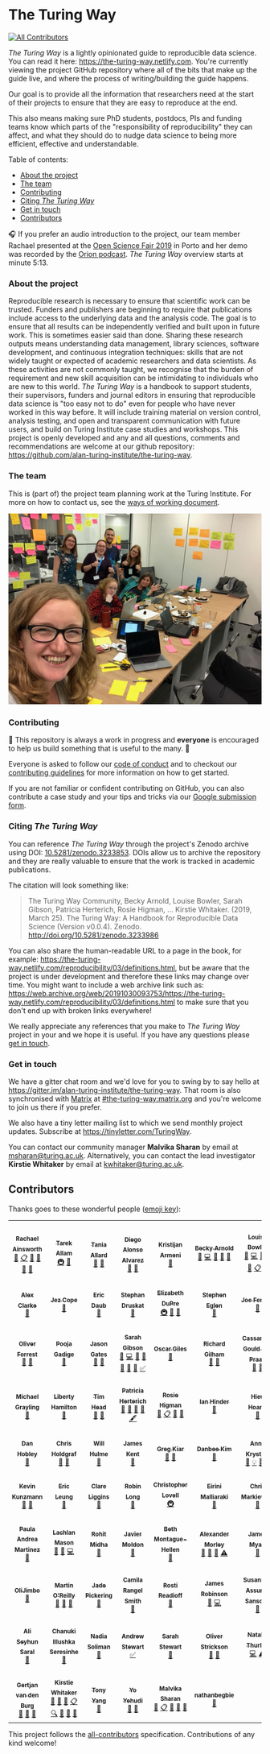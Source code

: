 # The Turing Way

<!-- ALL-CONTRIBUTORS-BADGE:START - Do not remove or modify this section -->
[![All Contributors](https://img.shields.io/badge/all_contributors-69-orange.svg?style=flat-square)](#contributors-)
<!-- ALL-CONTRIBUTORS-BADGE:END -->

_The Turing Way_ is a lightly opinionated guide to reproducible data science.
You can read it here: https://the-turing-way.netlify.com.
You're currently viewing the project GitHub repository where all of the bits that make up the guide live, and where the process of writing/building the guide happens.

Our goal is to provide all the information that researchers need at the start of their projects to ensure that they are easy to reproduce at the end.

This also means making sure PhD students, postdocs, PIs and funding teams know which parts of the "responsibility of reproducibility" they can affect, and what they should do to nudge data science to being more efficient, effective and understandable.

Table of contents:
* [About the project](#about-the-project)
* [The team](#the-team)
* [Contributing](#contributing)
* [Citing _The Turing Way_](#citing-the-turing-way)
* [Get in touch](#get-in-touch)
* [Contributors](#contributors)

🎧 If you prefer an audio introduction to the project, our team member Rachael presented at the [Open Science Fair 2019](https://www.opensciencefair.eu/) in Porto and her demo was recorded by the [Orion podcast](https://orionopenscience.podbean.com/e/the-fair-is-in-town-figshare-the-turing-way-and-open-science-quest-at-the-osfair2019/).
_The Turing Way_ overview starts at minute 5:13.

### About the project

Reproducible research is necessary to ensure that scientific work can be trusted.
Funders and publishers are beginning to require that publications include access to the underlying data and the analysis code.
The goal is to ensure that all results can be independently verified and built upon in future work.
This is sometimes easier said than done.
Sharing these research outputs means understanding data management, library sciences, software development, and continuous integration techniques: skills that are not widely taught or expected of academic researchers and data scientists. As these activities are not commonly taught, we recognise that the burden of requirement and new skill acquisition can be intimidating to individuals who are new to this world.
*The Turing Way* is a handbook to support students, their supervisors, funders and journal editors in ensuring that reproducible data science is "too easy not to do" even for people who have never worked in this way before.
It will include training material on version control, analysis testing, and open and transparent communication with future users, and build on Turing Institute case studies and workshops.
This project is openly developed and any and all questions, comments and recommendations are welcome at our github repository: https://github.com/alan-turing-institute/the-turing-way.

### The team

This is (part of) the project team planning work at the Turing Institute.
For more on how to contact us, see the [ways of working document](ways_of_working.md).

![Team photo](book/content/figures/TuringWayTeam.jpg)

### Contributing

:construction: This repository is always a work in progress and **everyone** is encouraged to help us build something that is useful to the many. :construction:

Everyone is asked to follow our [code of conduct](CODE_OF_CONDUCT.md) and to checkout our [contributing guidelines](CONTRIBUTING.md) for more information on how to get started.

If you are not familiar or confident contributing on GitHub, you can also contribute a case study and your tips and tricks via our [Google submission form](https://goo.gl/forms/akFqZEIy2kxAjfZW2).

### Citing _The Turing Way_

You can reference _The Turing Way_ through the project's Zenodo archive using DOI: [10.5281/zenodo.3233853](https://doi.org/10.5281/zenodo.3233853).
DOIs allow us to archive the repository and they are really valuable to ensure that the work is tracked in academic publications.

The citation will look something like:

> The Turing Way Community, Becky Arnold, Louise Bowler, Sarah Gibson, Patricia Herterich, Rosie Higman, … Kirstie Whitaker. (2019, March 25). The Turing Way: A Handbook for Reproducible Data Science (Version v0.0.4). Zenodo. http://doi.org/10.5281/zenodo.3233986

You can also share the human-readable URL to a page in the book, for example: https://the-turing-way.netlify.com/reproducibility/03/definitions.html, but be aware that the project is under development and therefore these links may change over time.
You might want to include a web archive link such as: https://web.archive.org/web/20191030093753/https://the-turing-way.netlify.com/reproducibility/03/definitions.html to make sure that you don't end up with broken links everywhere!

We really appreciate any references that you make to _The Turing Way_ project in your and we hope it is useful.
If you have any questions please [get in touch](#get-in-touch).

### Get in touch

We have a gitter chat room and we'd love for you to swing by to say hello at https://gitter.im/alan-turing-institute/the-turing-way.
That room is also synchronised with [Matrix](https://matrix.org) at [#the-turing-way:matrix.org](https://riot.im/app/#/room/#the-turing-way:matrix.org) and you're welcome to join us there if you prefer.

We also have a tiny letter mailing list to which we send monthly project updates.
Subscribe at https://tinyletter.com/TuringWay.

You can contact our community manager **Malvika Sharan** by email at [msharan@turing.ac.uk](mailto:msharan@turing.ac.uk).
Alternatively, you can contact the lead investigator **Kirstie Whitaker** by email at [kwhitaker@turing.ac.uk](mailto:kwhitaker@turing.ac.uk).

## Contributors

Thanks goes to these wonderful people ([emoji key](https://github.com/all-contributors/all-contributors#emoji-key)):

<!-- ALL-CONTRIBUTORS-LIST:START - Do not remove or modify this section -->
<!-- prettier-ignore-start -->
<!-- markdownlint-disable -->
<table>
  <tr>
    <td align="center"><a href="https://rainsworth.github.io"><img src="https://avatars3.githubusercontent.com/u/10600877?v=4" width="100px;" alt=""/><br /><sub><b>Rachael Ainsworth</b></sub></a><br /><a href="https://github.com/alan-turing-institute/the-turing-way/commits?author=rainsworth" title="Documentation">📖</a> <a href="#eventOrganizing-rainsworth" title="Event Organizing">📋</a> <a href="#ideas-rainsworth" title="Ideas, Planning, & Feedback">🤔</a> <a href="#question-rainsworth" title="Answering Questions">💬</a> <a href="https://github.com/alan-turing-institute/the-turing-way/pulls?q=is%3Apr+reviewed-by%3Arainsworth" title="Reviewed Pull Requests">👀</a> <a href="#talk-rainsworth" title="Talks">📢</a></td>
    <td align="center"><a href="http://www.tarekallamjr.com"><img src="https://avatars1.githubusercontent.com/u/8843728?v=4" width="100px;" alt=""/><br /><sub><b>Tarek Allam</b></sub></a><br /><a href="#infra-tallamjr" title="Infrastructure (Hosting, Build-Tools, etc)">🚇</a> <a href="https://github.com/alan-turing-institute/the-turing-way/commits?author=tallamjr" title="Documentation">📖</a></td>
    <td align="center"><a href="http://www.bitsandchips.me"><img src="https://avatars3.githubusercontent.com/u/23552331?v=4" width="100px;" alt=""/><br /><sub><b>Tania Allard</b></sub></a><br /><a href="#ideas-trallard" title="Ideas, Planning, & Feedback">🤔</a> <a href="#question-trallard" title="Answering Questions">💬</a></td>
    <td align="center"><a href="http://www.imperial.ac.uk/quantum-photovoltaics"><img src="https://avatars1.githubusercontent.com/u/6095790?v=4" width="100px;" alt=""/><br /><sub><b>Diego Alonso Alvarez</b></sub></a><br /><a href="#ideas-dalonsoa" title="Ideas, Planning, & Feedback">🤔</a> <a href="https://github.com/alan-turing-institute/the-turing-way/pulls?q=is%3Apr+reviewed-by%3Adalonsoa" title="Reviewed Pull Requests">👀</a></td>
    <td align="center"><a href="https://github.com/KristijanArmeni"><img src="https://avatars3.githubusercontent.com/u/14061041?v=4" width="100px;" alt=""/><br /><sub><b>Kristijan Armeni</b></sub></a><br /><a href="https://github.com/alan-turing-institute/the-turing-way/issues?q=author%3AKristijanArmeni" title="Bug reports">🐛</a></td>
    <td align="center"><a href="https://github.com/r-j-arnold"><img src="https://avatars1.githubusercontent.com/u/20441134?v=4" width="100px;" alt=""/><br /><sub><b>Becky Arnold</b></sub></a><br /><a href="#question-r-j-arnold" title="Answering Questions">💬</a> <a href="https://github.com/alan-turing-institute/the-turing-way/commits?author=r-j-arnold" title="Code">💻</a> <a href="https://github.com/alan-turing-institute/the-turing-way/commits?author=r-j-arnold" title="Documentation">📖</a> <a href="#ideas-r-j-arnold" title="Ideas, Planning, & Feedback">🤔</a> <a href="https://github.com/alan-turing-institute/the-turing-way/pulls?q=is%3Apr+reviewed-by%3Ar-j-arnold" title="Reviewed Pull Requests">👀</a></td>
    <td align="center"><a href="https://github.com/LouiseABowler"><img src="https://avatars1.githubusercontent.com/u/25640708?v=4" width="100px;" alt=""/><br /><sub><b>Louise Bowler</b></sub></a><br /><a href="#question-LouiseABowler" title="Answering Questions">💬</a> <a href="https://github.com/alan-turing-institute/the-turing-way/commits?author=LouiseABowler" title="Code">💻</a> <a href="https://github.com/alan-turing-institute/the-turing-way/commits?author=LouiseABowler" title="Documentation">📖</a> <a href="#example-LouiseABowler" title="Examples">💡</a> <a href="#ideas-LouiseABowler" title="Ideas, Planning, & Feedback">🤔</a> <a href="#eventOrganizing-LouiseABowler" title="Event Organizing">📋</a> <a href="https://github.com/alan-turing-institute/the-turing-way/pulls?q=is%3Apr+reviewed-by%3ALouiseABowler" title="Reviewed Pull Requests">👀</a></td>
  </tr>
  <tr>
    <td align="center"><a href="http://informationcake.com"><img src="https://avatars3.githubusercontent.com/u/16001543?v=4" width="100px;" alt=""/><br /><sub><b>Alex Clarke</b></sub></a><br /><a href="https://github.com/alan-turing-institute/the-turing-way/commits?author=informationcake" title="Documentation">📖</a></td>
    <td align="center"><a href="http://erambler.co.uk/"><img src="https://avatars3.githubusercontent.com/u/457628?v=4" width="100px;" alt=""/><br /><sub><b>Jez Cope</b></sub></a><br /><a href="https://github.com/alan-turing-institute/the-turing-way/commits?author=jezcope" title="Documentation">📖</a></td>
    <td align="center"><a href="https://github.com/edaub"><img src="https://avatars0.githubusercontent.com/u/45598892?v=4" width="100px;" alt=""/><br /><sub><b>Eric Daub</b></sub></a><br /><a href="https://github.com/alan-turing-institute/the-turing-way/commits?author=edaub" title="Documentation">📖</a></td>
    <td align="center"><a href="http://sdruskat.net"><img src="https://avatars0.githubusercontent.com/u/3007126?v=4" width="100px;" alt=""/><br /><sub><b>Stephan Druskat</b></sub></a><br /><a href="https://github.com/alan-turing-institute/the-turing-way/commits?author=sdruskat" title="Documentation">📖</a></td>
    <td align="center"><a href="http://emdupre.me"><img src="https://avatars3.githubusercontent.com/u/15017191?v=4" width="100px;" alt=""/><br /><sub><b>Elizabeth DuPre</b></sub></a><br /><a href="#infra-emdupre" title="Infrastructure (Hosting, Build-Tools, etc)">🚇</a> <a href="#question-emdupre" title="Answering Questions">💬</a> <a href="https://github.com/alan-turing-institute/the-turing-way/pulls?q=is%3Apr+reviewed-by%3Aemdupre" title="Reviewed Pull Requests">👀</a></td>
    <td align="center"><a href="http://damtp.cam.ac.uk/user/eglen"><img src="https://avatars1.githubusercontent.com/u/1095067?v=4" width="100px;" alt=""/><br /><sub><b>Stephen Eglen</b></sub></a><br /><a href="https://github.com/alan-turing-institute/the-turing-way/pulls?q=is%3Apr+reviewed-by%3Asje30" title="Reviewed Pull Requests">👀</a></td>
    <td align="center"><a href="https://github.com/joe-fennell"><img src="https://avatars3.githubusercontent.com/u/25105262?v=4" width="100px;" alt=""/><br /><sub><b>Joe Fennell</b></sub></a><br /><a href="https://github.com/alan-turing-institute/the-turing-way/commits?author=joe-fennell" title="Documentation">📖</a></td>
  </tr>
  <tr>
    <td align="center"><a href="https://github.com/oforrest"><img src="https://avatars2.githubusercontent.com/u/49275282?v=4" width="100px;" alt=""/><br /><sub><b>Oliver Forrest</b></sub></a><br /><a href="https://github.com/alan-turing-institute/the-turing-way/commits?author=oforrest" title="Documentation">📖</a> <a href="#ideas-oforrest" title="Ideas, Planning, & Feedback">🤔</a></td>
    <td align="center"><a href="https://github.com/pgadige"><img src="https://avatars2.githubusercontent.com/u/8632025?v=4" width="100px;" alt=""/><br /><sub><b>Pooja Gadige</b></sub></a><br /><a href="https://github.com/alan-turing-institute/the-turing-way/commits?author=pgadige" title="Documentation">📖</a></td>
    <td align="center"><a href="https://github.com/jmgate"><img src="https://avatars3.githubusercontent.com/u/20327215?v=4" width="100px;" alt=""/><br /><sub><b>Jason Gates</b></sub></a><br /><a href="https://github.com/alan-turing-institute/the-turing-way/commits?author=jmgate" title="Documentation">📖</a> <a href="https://github.com/alan-turing-institute/the-turing-way/pulls?q=is%3Apr+reviewed-by%3Ajmgate" title="Reviewed Pull Requests">👀</a></td>
    <td align="center"><a href="https://github.com/sgibson91"><img src="https://avatars2.githubusercontent.com/u/44771837?v=4" width="100px;" alt=""/><br /><sub><b>Sarah Gibson</b></sub></a><br /><a href="#question-sgibson91" title="Answering Questions">💬</a> <a href="https://github.com/alan-turing-institute/the-turing-way/commits?author=sgibson91" title="Code">💻</a> <a href="https://github.com/alan-turing-institute/the-turing-way/commits?author=sgibson91" title="Documentation">📖</a> <a href="#tool-sgibson91" title="Tools">🔧</a> <a href="https://github.com/alan-turing-institute/the-turing-way/pulls?q=is%3Apr+reviewed-by%3Asgibson91" title="Reviewed Pull Requests">👀</a> <a href="#talk-sgibson91" title="Talks">📢</a> <a href="#ideas-sgibson91" title="Ideas, Planning, & Feedback">🤔</a> <a href="#tutorial-sgibson91" title="Tutorials">✅</a></td>
    <td align="center"><a href="https://github.com/OscartGiles"><img src="https://avatars0.githubusercontent.com/u/12784013?v=4" width="100px;" alt=""/><br /><sub><b>Oscar Giles</b></sub></a><br /><a href="https://github.com/alan-turing-institute/the-turing-way/commits?author=OscartGiles" title="Documentation">📖</a></td>
    <td align="center"><a href="https://github.com/rjjgilham"><img src="https://avatars0.githubusercontent.com/u/18323072?v=4" width="100px;" alt=""/><br /><sub><b>Richard Gilham</b></sub></a><br /><a href="https://github.com/alan-turing-institute/the-turing-way/commits?author=rjjgilham" title="Documentation">📖</a> <a href="#ideas-rjjgilham" title="Ideas, Planning, & Feedback">🤔</a></td>
    <td align="center"><a href="https://github.com/cassgvp"><img src="https://avatars2.githubusercontent.com/u/43407869?v=4" width="100px;" alt=""/><br /><sub><b>Cassandra Gould van Praag</b></sub></a><br /><a href="#ideas-cassgvp" title="Ideas, Planning, & Feedback">🤔</a> <a href="https://github.com/alan-turing-institute/the-turing-way/commits?author=cassgvp" title="Documentation">📖</a></td>
  </tr>
  <tr>
    <td align="center"><a href="https://www.mrc-bsu.cam.ac.uk/people/in-alphabetical-order/a-to-g/michael-grayling/"><img src="https://avatars2.githubusercontent.com/u/4548867?v=4" width="100px;" alt=""/><br /><sub><b>Michael Grayling</b></sub></a><br /><a href="https://github.com/alan-turing-institute/the-turing-way/commits?author=mjg211" title="Documentation">📖</a></td>
    <td align="center"><a href="http://csd.utexas.edu/research/hamilton-lab"><img src="https://avatars2.githubusercontent.com/u/3268583?v=4" width="100px;" alt=""/><br /><sub><b>Liberty Hamilton</b></sub></a><br /><a href="https://github.com/alan-turing-institute/the-turing-way/issues?q=author%3Alibertyh" title="Bug reports">🐛</a></td>
    <td align="center"><a href="https://github.com/betatim"><img src="https://avatars1.githubusercontent.com/u/1448859?v=4" width="100px;" alt=""/><br /><sub><b>Tim Head</b></sub></a><br /><a href="#question-betatim" title="Answering Questions">💬</a> <a href="#ideas-betatim" title="Ideas, Planning, & Feedback">🤔</a></td>
    <td align="center"><a href="https://github.com/pherterich"><img src="https://avatars0.githubusercontent.com/u/8457675?v=4" width="100px;" alt=""/><br /><sub><b>Patricia Herterich</b></sub></a><br /><a href="#question-pherterich" title="Answering Questions">💬</a> <a href="https://github.com/alan-turing-institute/the-turing-way/commits?author=pherterich" title="Documentation">📖</a> <a href="https://github.com/alan-turing-institute/the-turing-way/pulls?q=is%3Apr+reviewed-by%3Apherterich" title="Reviewed Pull Requests">👀</a> <a href="#ideas-pherterich" title="Ideas, Planning, & Feedback">🤔</a> <a href="#content-pherterich" title="Content">🖋</a></td>
    <td align="center"><a href="https://github.com/rosiehigman"><img src="https://avatars2.githubusercontent.com/u/15738325?v=4" width="100px;" alt=""/><br /><sub><b>Rosie Higman</b></sub></a><br /><a href="#question-rosiehigman" title="Answering Questions">💬</a> <a href="#eventOrganizing-rosiehigman" title="Event Organizing">📋</a> <a href="https://github.com/alan-turing-institute/the-turing-way/pulls?q=is%3Apr+reviewed-by%3Arosiehigman" title="Reviewed Pull Requests">👀</a> <a href="#ideas-rosiehigman" title="Ideas, Planning, & Feedback">🤔</a></td>
    <td align="center"><a href="https://ianhinder.net"><img src="https://avatars3.githubusercontent.com/u/213274?v=4" width="100px;" alt=""/><br /><sub><b>Ian Hinder</b></sub></a><br /><a href="https://github.com/alan-turing-institute/the-turing-way/commits?author=ianhinder" title="Documentation">📖</a></td>
    <td align="center"><a href="http://www.hoang.co.uk/hieu"><img src="https://avatars1.githubusercontent.com/u/691732?v=4" width="100px;" alt=""/><br /><sub><b>Hieu Hoang</b></sub></a><br /><a href="#ideas-hieuhoang" title="Ideas, Planning, & Feedback">🤔</a></td>
  </tr>
  <tr>
    <td align="center"><a href="http://spot.colorado.edu/~daho1668/"><img src="https://avatars3.githubusercontent.com/u/6867260?v=4" width="100px;" alt=""/><br /><sub><b>Dan Hobley</b></sub></a><br /><a href="https://github.com/alan-turing-institute/the-turing-way/commits?author=SiccarPoint" title="Documentation">📖</a></td>
    <td align="center"><a href="http://chrisholdgraf.com"><img src="https://avatars1.githubusercontent.com/u/1839645?v=4" width="100px;" alt=""/><br /><sub><b>Chris Holdgraf</b></sub></a><br /><a href="#question-choldgraf" title="Answering Questions">💬</a> <a href="#ideas-choldgraf" title="Ideas, Planning, & Feedback">🤔</a></td>
    <td align="center"><a href="https://github.com/wjchulme"><img src="https://avatars1.githubusercontent.com/u/25637345?v=4" width="100px;" alt=""/><br /><sub><b>Will Hulme</b></sub></a><br /><a href="https://github.com/alan-turing-institute/the-turing-way/commits?author=wjchulme" title="Documentation">📖</a></td>
    <td align="center"><a href="https://www.linkedin.com/in/james-kent-24666468/"><img src="https://avatars0.githubusercontent.com/u/12564882?v=4" width="100px;" alt=""/><br /><sub><b>James Kent</b></sub></a><br /><a href="https://github.com/alan-turing-institute/the-turing-way/issues?q=author%3Ajdkent" title="Bug reports">🐛</a></td>
    <td align="center"><a href="http://gkiar.github.io"><img src="https://avatars3.githubusercontent.com/u/4883288?v=4" width="100px;" alt=""/><br /><sub><b>Greg Kiar</b></sub></a><br /><a href="https://github.com/alan-turing-institute/the-turing-way/commits?author=gkiar" title="Documentation">📖</a> <a href="https://github.com/alan-turing-institute/the-turing-way/pulls?q=is%3Apr+reviewed-by%3Agkiar" title="Reviewed Pull Requests">👀</a></td>
    <td align="center"><a href="https://github.com/taunsquared"><img src="https://avatars1.githubusercontent.com/u/27739141?v=4" width="100px;" alt=""/><br /><sub><b>Danbee Kim</b></sub></a><br /><a href="https://github.com/alan-turing-institute/the-turing-way/commits?author=taunsquared" title="Documentation">📖</a></td>
    <td align="center"><a href="https://www.annakrystalli.me/"><img src="https://avatars1.githubusercontent.com/u/5583057?v=4" width="100px;" alt=""/><br /><sub><b>Anna Krystalli</b></sub></a><br /><a href="#question-annakrystalli" title="Answering Questions">💬</a> <a href="#example-annakrystalli" title="Examples">💡</a> <a href="https://github.com/alan-turing-institute/the-turing-way/pulls?q=is%3Apr+reviewed-by%3Aannakrystalli" title="Reviewed Pull Requests">👀</a> <a href="#ideas-annakrystalli" title="Ideas, Planning, & Feedback">🤔</a></td>
  </tr>
  <tr>
    <td align="center"><a href="https://kkmann.github.io/"><img src="https://avatars2.githubusercontent.com/u/2482236?v=4" width="100px;" alt=""/><br /><sub><b>Kevin Kunzmann</b></sub></a><br /><a href="https://github.com/alan-turing-institute/the-turing-way/commits?author=kkmann" title="Documentation">📖</a> <a href="#ideas-kkmann" title="Ideas, Planning, & Feedback">🤔</a></td>
    <td align="center"><a href="https://erictleung.com"><img src="https://avatars2.githubusercontent.com/u/2754821?v=4" width="100px;" alt=""/><br /><sub><b>Eric Leung</b></sub></a><br /><a href="https://github.com/alan-turing-institute/the-turing-way/issues?q=author%3Aerictleung" title="Bug reports">🐛</a></td>
    <td align="center"><a href="https://github.com/ClareLiggins"><img src="https://avatars3.githubusercontent.com/u/47981871?v=4" width="100px;" alt=""/><br /><sub><b>Clare Liggins</b></sub></a><br /><a href="https://github.com/alan-turing-institute/the-turing-way/commits?author=ClareLiggins" title="Documentation">📖</a></td>
    <td align="center"><a href="https://github.com/longr"><img src="https://avatars0.githubusercontent.com/u/3597743?v=4" width="100px;" alt=""/><br /><sub><b>Robin Long</b></sub></a><br /><a href="https://github.com/alan-turing-institute/the-turing-way/commits?author=longr" title="Documentation">📖</a></td>
    <td align="center"><a href="http://christopherlovell.co.uk"><img src="https://avatars3.githubusercontent.com/u/4648092?v=4" width="100px;" alt=""/><br /><sub><b>Christopher Lovell</b></sub></a><br /><a href="#infra-christopherlovell" title="Infrastructure (Hosting, Build-Tools, etc)">🚇</a></td>
    <td align="center"><a href="http://emalliaraki.com"><img src="https://avatars3.githubusercontent.com/u/36627260?v=4" width="100px;" alt=""/><br /><sub><b>Eirini Malliaraki</b></sub></a><br /><a href="https://github.com/alan-turing-institute/the-turing-way/commits?author=rockita" title="Documentation">📖</a></td>
    <td align="center"><a href="https://github.com/effigies"><img src="https://avatars0.githubusercontent.com/u/83442?v=4" width="100px;" alt=""/><br /><sub><b>Chris Markiewicz</b></sub></a><br /><a href="#ideas-effigies" title="Ideas, Planning, & Feedback">🤔</a></td>
  </tr>
  <tr>
    <td align="center"><a href="https://github.com/orchid00"><img src="https://avatars3.githubusercontent.com/u/9795785?v=4" width="100px;" alt=""/><br /><sub><b>Paula Andrea Martinez</b></sub></a><br /><a href="#ideas-orchid00" title="Ideas, Planning, & Feedback">🤔</a></td>
    <td align="center"><a href="https://github.com/masonlr"><img src="https://avatars2.githubusercontent.com/u/5828176?v=4" width="100px;" alt=""/><br /><sub><b>Lachlan Mason</b></sub></a><br /><a href="#ideas-masonlr" title="Ideas, Planning, & Feedback">🤔</a> <a href="https://github.com/alan-turing-institute/the-turing-way/commits?author=masonlr" title="Documentation">📖</a> <a href="https://github.com/alan-turing-institute/the-turing-way/commits?author=masonlr" title="Code">💻</a></td>
    <td align="center"><a href="http://rohitmidha23.github.io"><img src="https://avatars1.githubusercontent.com/u/38888530?v=4" width="100px;" alt=""/><br /><sub><b>Rohit Midha</b></sub></a><br /><a href="https://github.com/alan-turing-institute/the-turing-way/commits?author=RohitMidha23" title="Documentation">📖</a></td>
    <td align="center"><a href="https://github.com/jmoldon"><img src="https://avatars2.githubusercontent.com/u/1053066?v=4" width="100px;" alt=""/><br /><sub><b>Javier Moldon</b></sub></a><br /><a href="https://github.com/alan-turing-institute/the-turing-way/commits?author=jmoldon" title="Documentation">📖</a></td>
    <td align="center"><a href="https://github.com/AlfAWolf140"><img src="https://avatars2.githubusercontent.com/u/29063219?v=4" width="100px;" alt=""/><br /><sub><b>Beth Montague-Hellen</b></sub></a><br /><a href="https://github.com/alan-turing-institute/the-turing-way/commits?author=AlfAWolf140" title="Documentation">📖</a></td>
    <td align="center"><a href="http://alexmorley.me"><img src="https://avatars2.githubusercontent.com/u/13655521?v=4" width="100px;" alt=""/><br /><sub><b>Alexander Morley</b></sub></a><br /><a href="#question-alexmorley" title="Answering Questions">💬</a> <a href="https://github.com/alan-turing-institute/the-turing-way/pulls?q=is%3Apr+reviewed-by%3Aalexmorley" title="Reviewed Pull Requests">👀</a> <a href="#ideas-alexmorley" title="Ideas, Planning, & Feedback">🤔</a> <a href="https://github.com/alan-turing-institute/the-turing-way/commits?author=alexmorley" title="Tests">⚠️</a></td>
    <td align="center"><a href="http://www.jamesmyatt.co.uk/"><img src="https://avatars1.githubusercontent.com/u/1047337?v=4" width="100px;" alt=""/><br /><sub><b>James Myatt</b></sub></a><br /><a href="https://github.com/alan-turing-institute/the-turing-way/commits?author=jamesmyatt" title="Documentation">📖</a></td>
  </tr>
  <tr>
    <td align="center"><a href="https://github.com/OliJimbo"><img src="https://avatars2.githubusercontent.com/u/16899600?v=4" width="100px;" alt=""/><br /><sub><b>OliJimbo</b></sub></a><br /><a href="https://github.com/alan-turing-institute/the-turing-way/commits?author=OliJimbo" title="Documentation">📖</a></td>
    <td align="center"><a href="https://github.com/martintoreilly"><img src="https://avatars3.githubusercontent.com/u/21147592?v=4" width="100px;" alt=""/><br /><sub><b>Martin O'Reilly</b></sub></a><br /><a href="#question-martintoreilly" title="Answering Questions">💬</a> <a href="#tool-martintoreilly" title="Tools">🔧</a> <a href="#ideas-martintoreilly" title="Ideas, Planning, & Feedback">🤔</a></td>
    <td align="center"><a href="https://github.com/jspickering"><img src="https://avatars3.githubusercontent.com/u/28339195?v=4" width="100px;" alt=""/><br /><sub><b>Jade Pickering</b></sub></a><br /><a href="https://github.com/alan-turing-institute/the-turing-way/commits?author=jspickering" title="Documentation">📖</a></td>
    <td align="center"><a href="https://github.com/crangelsmith"><img src="https://avatars2.githubusercontent.com/u/11162074?v=4" width="100px;" alt=""/><br /><sub><b>Camila Rangel Smith</b></sub></a><br /><a href="https://github.com/alan-turing-institute/the-turing-way/commits?author=crangelsmith" title="Documentation">📖</a></td>
    <td align="center"><a href="https://github.com/RostiReadioff"><img src="https://avatars1.githubusercontent.com/u/45424690?v=4" width="100px;" alt=""/><br /><sub><b>Rosti Readioff</b></sub></a><br /><a href="https://github.com/alan-turing-institute/the-turing-way/commits?author=RostiReadioff" title="Documentation">📖</a></td>
    <td align="center"><a href="https://github.com/jemrobinson"><img src="https://avatars2.githubusercontent.com/u/3502751?v=4" width="100px;" alt=""/><br /><sub><b>James Robinson</b></sub></a><br /><a href="#ideas-jemrobinson" title="Ideas, Planning, & Feedback">🤔</a> <a href="https://github.com/alan-turing-institute/the-turing-way/commits?author=jemrobinson" title="Code">💻</a></td>
    <td align="center"><a href="https://sansonegroup.eng.ox.ac.uk/"><img src="https://avatars3.githubusercontent.com/u/525719?v=4" width="100px;" alt=""/><br /><sub><b>Susanna-Assunta Sansone</b></sub></a><br /><a href="https://github.com/alan-turing-institute/the-turing-way/commits?author=SusannaSansone" title="Documentation">📖</a></td>
  </tr>
  <tr>
    <td align="center"><a href="http://www.saral.it"><img src="https://avatars1.githubusercontent.com/u/11707417?v=4" width="100px;" alt=""/><br /><sub><b>Ali Seyhun Saral</b></sub></a><br /><a href="https://github.com/alan-turing-institute/the-turing-way/commits?author=seyhunsaral" title="Documentation">📖</a></td>
    <td align="center"><a href="https://github.com/illushka"><img src="https://avatars1.githubusercontent.com/u/8143964?v=4" width="100px;" alt=""/><br /><sub><b>Chanuki Illushka Seresinhe</b></sub></a><br /><a href="https://github.com/alan-turing-institute/the-turing-way/commits?author=illushka" title="Documentation">📖</a></td>
    <td align="center"><a href="https://github.com/nadiasoliman"><img src="https://avatars0.githubusercontent.com/u/41086364?v=4" width="100px;" alt=""/><br /><sub><b>Nadia Soliman</b></sub></a><br /><a href="https://github.com/alan-turing-institute/the-turing-way/commits?author=nadiasoliman" title="Documentation">📖</a></td>
    <td align="center"><a href="https://scholar.google.co.uk/citations?user=o0cD2JgAAAAJ&hl=en"><img src="https://avatars3.githubusercontent.com/u/26226804?v=4" width="100px;" alt=""/><br /><sub><b>Andrew Stewart</b></sub></a><br /><a href="#tutorial-ajstewartlang" title="Tutorials">✅</a></td>
    <td align="center"><a href="https://github.com/Biostew"><img src="https://avatars3.githubusercontent.com/u/17767752?v=4" width="100px;" alt=""/><br /><sub><b>Sarah Stewart</b></sub></a><br /><a href="https://github.com/alan-turing-institute/the-turing-way/commits?author=BioStew" title="Documentation">📖</a></td>
    <td align="center"><a href="https://github.com/ots22"><img src="https://avatars1.githubusercontent.com/u/5434836?v=4" width="100px;" alt=""/><br /><sub><b>Oliver Strickson</b></sub></a><br /><a href="#question-ots22" title="Answering Questions">💬</a> <a href="https://github.com/alan-turing-institute/the-turing-way/commits?author=ots22" title="Documentation">📖</a></td>
    <td align="center"><a href="https://github.com/NatalieThurlby"><img src="https://avatars1.githubusercontent.com/u/17617308?v=4" width="100px;" alt=""/><br /><sub><b>Natalie Thurlby</b></sub></a><br /><a href="https://github.com/alan-turing-institute/the-turing-way/commits?author=NatalieThurlby" title="Code">💻</a> <a href="https://github.com/alan-turing-institute/the-turing-way/commits?author=NatalieThurlby" title="Tests">⚠️</a></td>
  </tr>
  <tr>
    <td align="center"><a href="http://gertjan.dev"><img src="https://avatars2.githubusercontent.com/u/3286696?v=4" width="100px;" alt=""/><br /><sub><b>Gertjan van den Burg</b></sub></a><br /><a href="https://github.com/alan-turing-institute/the-turing-way/commits?author=GjjvdBurg" title="Documentation">📖</a> <a href="#ideas-GjjvdBurg" title="Ideas, Planning, & Feedback">🤔</a> <a href="#question-GjjvdBurg" title="Answering Questions">💬</a></td>
    <td align="center"><a href="https://whitakerlab.github.io"><img src="https://avatars1.githubusercontent.com/u/3626306?v=4" width="100px;" alt=""/><br /><sub><b>Kirstie Whitaker</b></sub></a><br /><a href="#question-KirstieJane" title="Answering Questions">💬</a> <a href="https://github.com/alan-turing-institute/the-turing-way/commits?author=KirstieJane" title="Documentation">📖</a> <a href="#design-KirstieJane" title="Design">🎨</a> <a href="#eventOrganizing-KirstieJane" title="Event Organizing">📋</a> <a href="#fundingFinding-KirstieJane" title="Funding Finding">🔍</a> <a href="#ideas-KirstieJane" title="Ideas, Planning, & Feedback">🤔</a> <a href="https://github.com/alan-turing-institute/the-turing-way/pulls?q=is%3Apr+reviewed-by%3AKirstieJane" title="Reviewed Pull Requests">👀</a> <a href="#talk-KirstieJane" title="Talks">📢</a></td>
    <td align="center"><a href="https://github.com/tonyyzy"><img src="https://avatars3.githubusercontent.com/u/38984697?v=4" width="100px;" alt=""/><br /><sub><b>Tony Yang</b></sub></a><br /><a href="https://github.com/alan-turing-institute/the-turing-way/commits?author=tonyyzy" title="Documentation">📖</a></td>
    <td align="center"><a href="http://yo-yehudi.com"><img src="https://avatars0.githubusercontent.com/u/9271438?v=4" width="100px;" alt=""/><br /><sub><b>Yo Yehudi</b></sub></a><br /><a href="https://github.com/alan-turing-institute/the-turing-way/commits?author=yochannah" title="Documentation">📖</a> <a href="https://github.com/alan-turing-institute/the-turing-way/pulls?q=is%3Apr+reviewed-by%3Ayochannah" title="Reviewed Pull Requests">👀</a></td>
    <td align="center"><a href="https://github.com/malvikasharan"><img src="https://avatars0.githubusercontent.com/u/5370471?v=4" width="100px;" alt=""/><br /><sub><b>Malvika Sharan</b></sub></a><br /><a href="https://github.com/alan-turing-institute/the-turing-way/commits?author=malvikasharan" title="Documentation">📖</a> <a href="#eventOrganizing-malvikasharan" title="Event Organizing">📋</a> <a href="#ideas-malvikasharan" title="Ideas, Planning, & Feedback">🤔</a> <a href="#projectManagement-malvikasharan" title="Project Management">📆</a> <a href="https://github.com/alan-turing-institute/the-turing-way/pulls?q=is%3Apr+reviewed-by%3Amalvikasharan" title="Reviewed Pull Requests">👀</a></td>
    <td align="center"><a href="https://github.com/nathanbegbie"><img src="https://avatars0.githubusercontent.com/u/7100966?v=4" width="100px;" alt=""/><br /><sub><b>nathanbegbie</b></sub></a><br /><a href="https://github.com/alan-turing-institute/the-turing-way/issues?q=author%3Anathanbegbie" title="Bug reports">🐛</a></td>
  </tr>
</table>

<!-- markdownlint-enable -->
<!-- prettier-ignore-end -->
<!-- ALL-CONTRIBUTORS-LIST:END -->

This project follows the [all-contributors](https://github.com/all-contributors/all-contributors) specification.
Contributions of any kind welcome!
